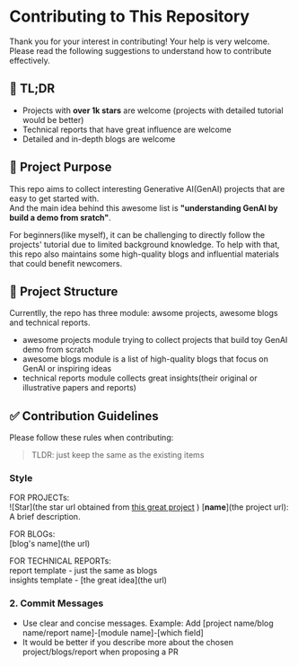 # Contributing to This Repository

Thank you for your interest in contributing! Your help is very welcome. Please read the following suggestions to understand how to contribute effectively.

## 🙌 TL;DR

- Projects with **over 1k stars** are welcome (projects with detailed tutorial would be better)
- Technical reports that have great influence are welcome
- Detailed and in-depth blogs are welcome

## 🎯 Project Purpose

This repo aims to collect interesting Generative AI(GenAI) projects that are easy to get started with.  
And the main idea behind this awesome list is **"understanding GenAI by build a demo from sratch"**.  

For beginners(like myself), it can be challenging to directly follow the projects' tutorial due to limited background knowledge. To help with that, this repo also maintains some high-quality blogs and influential materials that could benefit newcomers.  

## 🧩 Project Structure

Currentlly, the repo has three module: awsome projects, awesome blogs and technical reports.

- awesome projects module trying to collect projects that build toy GenAI demo from scratch
- awesome blogs module is a list of high-quality blogs that focus on GenAI or inspiring ideas
- technical reports module collects great insights(their original or illustrative papers and reports)

## ✅ Contribution Guidelines

Please follow these rules when contributing:  

>TLDR: just keep the same as the existing items

### Style

FOR PROJECTs:  
![Star](the star url obtained from [this great project](https://shields.io/)
) [**name**](the project url): A brief description.  

FOR BLOGs:  
[blog's name](the url)  

FOR TECHNICAL REPORTs:  
report template - just the same as blogs  
insights template - [the great idea](the url)  

### 2. Commit Messages

- Use clear and concise messages. Example: Add [project name/blog name/report name]-[module name]-[which field]  
- It would be better if you describe more about the chosen project/blogs/report when  proposing a PR
